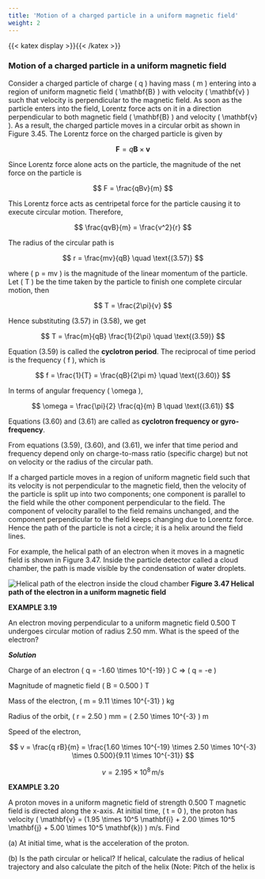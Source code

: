 ```yaml
---
title: 'Motion of a charged particle in a uniform magnetic field'
weight: 2
---
```


[comment]: <> (katex Header)
{{< katex display >}}{{< /katex >}}

### Motion of a charged particle in a uniform magnetic field

Consider a charged particle of charge \( q \) having mass \( m \) entering into a region of uniform magnetic field \( \mathbf{B} \) with velocity \( \mathbf{v} \) such that velocity is perpendicular to the magnetic field. As soon as the particle enters into the field, Lorentz force acts on it in a direction perpendicular to both magnetic field \( \mathbf{B} \) and velocity \( \mathbf{v} \). As a result, the charged particle moves in a circular orbit as shown in Figure 3.45. The Lorentz force on the charged particle is given by  

$$
\mathbf{F} = q \mathbf{B} \times \mathbf{v}
$$

Since Lorentz force alone acts on the particle, the magnitude of the net force on the particle is

$$
F = \frac{qBv}{m}
$$

This Lorentz force acts as centripetal force for the particle causing it to execute circular motion. Therefore,

$$
\frac{qvB}{m} = \frac{v^2}{r}
$$

The radius of the circular path is

$$
r = \frac{mv}{qB} \quad \text{(3.57)}
$$

where \( p = mv \) is the magnitude of the linear momentum of the particle. Let \( T \) be the time taken by the particle to finish one complete circular motion, then

$$
T = \frac{2\pi}{v}
$$

Hence substituting (3.57) in (3.58), we get

$$
T = \frac{m}{qB} \frac{1}{2\pi} \quad \text{(3.59)}
$$

Equation (3.59) is called the **cyclotron period**. The reciprocal of time period is the frequency \( f \), which is

$$
f = \frac{1}{T} = \frac{qB}{2\pi m} \quad \text{(3.60)}
$$

In terms of angular frequency \( \omega \),

$$
\omega = \frac{\pi}{2} \frac{q}{m} B \quad \text{(3.61)}
$$

Equations (3.60) and (3.61) are called as **cyclotron frequency or gyro-frequency**.

From equations (3.59), (3.60), and (3.61), we infer that time period and frequency depend only on charge-to-mass ratio (specific charge) but not on velocity or the radius of the circular path.

If a charged particle moves in a region of uniform magnetic field such that its velocity is not perpendicular to the magnetic field, then the velocity of the particle is split up into two components; one component is parallel to the field while the other component perpendicular to the field. The component of velocity parallel to the field remains unchanged, and the component perpendicular to the field keeps changing due to Lorentz force. Hence the path of the particle is not a circle; it is a helix around the field lines.

For example, the helical path of an electron when it moves in a magnetic field is shown in Figure 3.47. Inside the particle detector called a cloud chamber, the path is made visible by the condensation of water droplets.

![Helical path of the electron inside the cloud chamber  ](../3.47.png "")
**Figure 3.47 Helical path of the electron 
in a uniform magnetic field**

**EXAMPLE 3.19**

An electron moving perpendicular to a uniform magnetic field 0.500 T undergoes circular motion of radius 2.50 mm. What is the speed of the electron?

**_Solution_**

Charge of an electron \( q = -1.60 \times 10^{-19} \) C ⇒ \( q = -e \)

Magnitude of magnetic field \( B = 0.500 \) T

Mass of the electron, \( m = 9.11 \times 10^{-31} \) kg

Radius of the orbit, \( r = 2.50 \) mm = \( 2.50 \times 10^{-3} \) m

Speed of the electron,

$$
v = \frac{q rB}{m} = \frac{1.60 \times 10^{-19} \times 2.50 \times 10^{-3} \times 0.500}{9.11 \times 10^{-31}}
$$

$$
v = 2.195 \times 10^8 \, \text{m/s}
$$

**EXAMPLE 3.20**

A proton moves in a uniform magnetic field of strength 0.500 T magnetic field is directed along the x-axis. At initial time, \( t = 0 \), the proton has velocity \( \mathbf{v} = (1.95 \times 10^5 \mathbf{i} + 2.00 \times 10^5 \mathbf{j} + 5.00 \times 10^5 \mathbf{k}) \) m/s. Find

(a) At initial time, what is the acceleration of the proton.

(b) Is the path circular or helical? If helical, calculate the radius of helical trajectory and also calculate the pitch of the helix (Note: Pitch of the helix is

